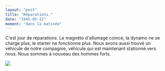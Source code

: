 ```yaml
---
layout: "post"
title: "Réparations."
date: "1945-05-12"
moment: "dans la matinée"
---
```


C'est jour de réparations. Le magnéto d'allumage coince, la dynamo ne se charge plus, le starter ne fonctionne plus. Nous avons aussi trouvé un véhicule de notre compagnie, véhicule qui est maintenant stationné vers nous. Nous sommes à nouveau des hommes forts.


<div class="histoire"></div>

<div class="commentaire"></div>

<img class="photo" src="{{'/assets/Dessins_Hans/Reparation.JPG' | prepend: site.baseurl}}">